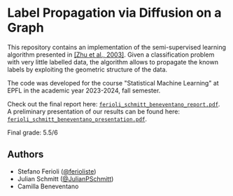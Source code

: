 # Label Propagation via Diffusion on a Graph

This repository contains an implementation of the semi-supervised learning algorithm presented in [[Zhu et al., 2003]](https://cdn.aaai.org/ICML/2003/ICML03-118.pdf). Given a classification problem with very little labelled data, the algorithm allows to propagate the known labels by exploiting the geometric structure of the data.

The code was developed for the course "Statistical Machine Learning" at EPFL in the academic year 2023-2024, fall semester.

Check out the final report here: [`ferioli_schmitt_beneventano_report.pdf`](./ferioli_schmitt_beneventano_report.pdf).\
A preliminary presentation of our results can be found here: [`ferioli_schmitt_beneventano_presentation.pdf`](./ferioli_schmitt_beneventano_presentation.pdf).

Final grade: 5.5/6

## Authors
- Stefano Ferioli ([@ferioliste](https://github.com/ferioliste))
- Julian Schmitt ([@JulianPSchmitt](https://github.com/JulianPSchmitt))
- Camilla Beneventano
